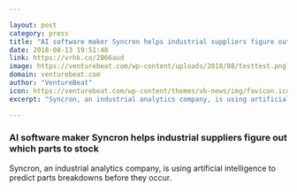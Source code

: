 ```yaml
---

layout: post
category: press
title: "AI software maker Syncron helps industrial suppliers figure out which parts to stock"
date: 2018-08-13 19:51:48
link: https://vrhk.co/2B66aud
image: https://venturebeat.com/wp-content/uploads/2018/08/testtest.png?fit=2100%2C1043&strip=all
domain: venturebeat.com
author: "VentureBeat"
icon: https://venturebeat.com/wp-content/themes/vb-news/img/favicon.ico
excerpt: "Syncron, an industrial analytics company, is using artificial intelligence to predict parts breakdowns before they occur."

---
```


### AI software maker Syncron helps industrial suppliers figure out which parts to stock

Syncron, an industrial analytics company, is using artificial intelligence to predict parts breakdowns before they occur.